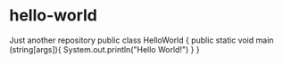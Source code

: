 # hello-world
Just another repository
public class HelloWorld {
  public static void main (string[args]){
    System.out.println("Hello World!")
  }
}
